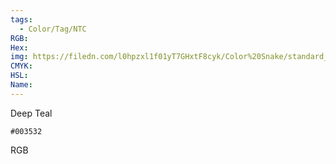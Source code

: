 ```yaml
---
tags:
  - Color/Tag/NTC
RGB:
Hex:
img: https://filedn.com/l0hpzxl1f01yT7GHxtF8cyk/Color%20Snake/standard_csv_to_svg/%23/003532.svg
CMYK:
HSL:
Name:
---
```

Deep Teal
```palette
#003532
```
RGB
